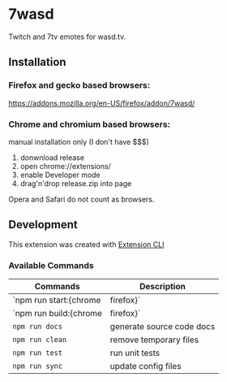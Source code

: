 # 7wasd
Twitch and 7tv emotes for wasd.tv.

## Installation
### Firefox and gecko based browsers:
  https://addons.mozilla.org/en-US/firefox/addon/7wasd/

### Chrome and chromium based browsers:
  manual installation only (I don't have $$$)

  1. donwnload release
  2. open chrome://extensions/
  3. enable Developer mode
  4. drag'n'drop release.zip into page

Opera and Safari do not count as browsers.

## Development 
This extension was created with [Extension CLI](https://oss.mobilefirst.me/extension-cli/)

### Available Commands

| Commands | Description |
| --- | --- |
| `npm run start:{chrome|firefox}` | build extension, watch file changes |
| `npm run build:{chrome|firefox}` | generate release version |
| `npm run docs` | generate source code docs |
| `npm run clean` | remove temporary files |
| `npm run test` | run unit tests |
| `npm run sync` | update config files |